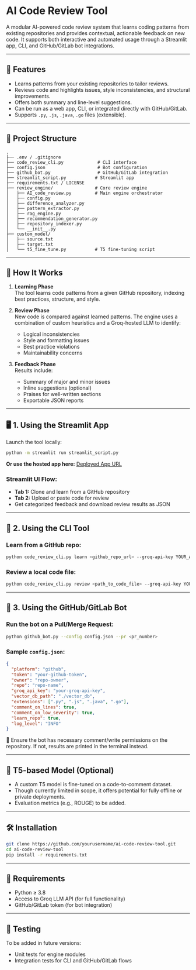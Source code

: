 # AI Code Review Tool

A modular AI-powered code review system that learns coding patterns from existing repositories and provides contextual, actionable feedback on new code. It supports both interactive and automated usage through a Streamlit app, CLI, and GitHub/GitLab bot integrations.

---

## 🚀 Features

- Learns patterns from your existing repositories to tailor reviews.
- Reviews code and highlights issues, style inconsistencies, and structural improvements.
- Offers both summary and line-level suggestions.
- Can be run as a web app, CLI, or integrated directly with GitHub/GitLab.
- Supports `.py`, `.js`, `.java`, `.go` files (extensible).

---

## 📁 Project Structure

```
.
├── .env / .gitignore
├── code_review_cli.py             # CLI interface
├── config.json                    # Bot configuration
├── github_bot.py                  # GitHub/GitLab integration
├── streamlit_script.py           # Streamlit app
├── requirements.txt / LICENSE
├── review_engine/                # Core review engine
│   ├── AI_code_review.py         # Main engine orchestrator
│   ├── config.py
│   ├── difference_analyzer.py
│   ├── pattern_extractor.py
│   ├── rag_engine.py
│   ├── recommendation_generator.py
│   ├── repository_indexer.py
│   └── __init__.py
├── custom_model/
│   ├── source.txt
│   ├── target.txt
│   └── t5_fine_tune.py           # T5 fine-tuning script
```

---

## 🧠 How It Works

1. **Learning Phase**  
   The tool learns code patterns from a given GitHub repository, indexing best practices, structure, and style.

2. **Review Phase**  
   New code is compared against learned patterns. The engine uses a combination of custom heuristics and a Groq-hosted LLM to identify:

   - Logical inconsistencies
   - Style and formatting issues
   - Best practice violations
   - Maintainability concerns

3. **Feedback Phase**  
   Results include:
   - Summary of major and minor issues
   - Inline suggestions (optional)
   - Praises for well-written sections
   - Exportable JSON reports

---

## 🖥️ 1. Using the Streamlit App

Launch the tool locally:

```bash
python -m streamlit run streamlit_script.py
```

**Or use the hosted app here:** [Deployed App URL](url)

### Streamlit UI Flow:

- **Tab 1:** Clone and learn from a GitHub repository
- **Tab 2:** Upload or paste code for review
- Get categorized feedback and download review results as JSON

---

## 🧰 2. Using the CLI Tool

### Learn from a GitHub repo:

```bash
python code_review_cli.py learn <github_repo_url> --groq-api-key YOUR_API_KEY
```

### Review a local code file:

```bash
python code_review_cli.py review <path_to_code_file> --groq-api-key YOUR_API_KEY
```

---

## 🤖 3. Using the GitHub/GitLab Bot

### Run the bot on a Pull/Merge Request:

```bash
python github_bot.py --config config.json --pr <pr_number>
```

### Sample `config.json`:

```json
{
  "platform": "github",
  "token": "your-github-token",
  "owner": "repo-owner",
  "repo": "repo-name",
  "groq_api_key": "your-groq-api-key",
  "vector_db_path": "./vector_db",
  "extensions": [".py", ".js", ".java", ".go"],
  "comment_on_lines": true,
  "comment_on_low_severity": true,
  "learn_repo": true,
  "log_level": "INFO"
}
```

📌 Ensure the bot has necessary comment/write permissions on the repository. If not, results are printed in the terminal instead.

---

## 🔬 T5-based Model (Optional)

- A custom T5 model is fine-tuned on a code-to-comment dataset.
- Though currently limited in scope, it offers potential for fully offline or private deployments.
- Evaluation metrics (e.g., ROUGE) to be added.

---

## 🛠️ Installation

```bash
git clone https://github.com/yourusername/ai-code-review-tool.git
cd ai-code-review-tool
pip install -r requirements.txt
```

---

## 📌 Requirements

- Python ≥ 3.8
- Access to Groq LLM API (for full functionality)
- GitHub/GitLab token (for bot integration)

---

## 🧪 Testing

To be added in future versions:

- Unit tests for engine modules
- Integration tests for CLI and GitHub/GitLab flows
